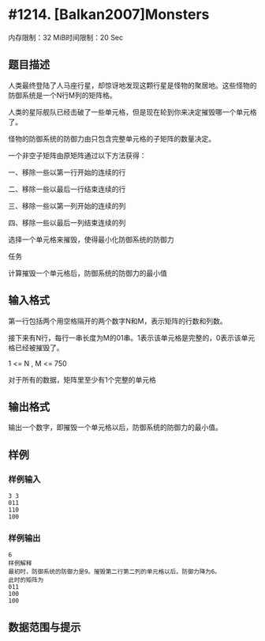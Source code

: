 # #1214. [Balkan2007]Monsters

内存限制：32 MiB时间限制：20 Sec

## 题目描述

人类最终登陆了人马座行星，却惊讶地发现这颗行星是怪物的聚居地。这些怪物的防御系统是一个N行M列的矩阵格。

人类的星际舰队已经击破了一些单元格，但是现在轮到你来决定摧毁哪一个单元格了。

怪物的防御系统的防御力由只包含完整单元格的子矩阵的数量决定。

一个非空子矩阵由原矩阵通过以下方法获得：

一、移除一些以第一行开始的连续的行

二、移除一些以最后一行结束连续的行

三、移除一些以第一列开始的连续的列

四、移除一些以最后一列结束连续的列

选择一个单元格来摧毁，使得最小化防御系统的防御力

任务

计算摧毁一个单元格后，防御系统的防御力的最小值

## 输入格式

第一行包括两个用空格隔开的两个数字N和M，表示矩阵的行数和列数。

接下来有N行，每行一串长度为M的01串。1表示该单元格是完整的，0表示该单元格已经被摧毁了。

1 <= N , M <= 750

对于所有的数据，矩阵里至少有1个完整的单元格

## 输出格式

输出一个数字，即摧毁一个单元格以后，防御系统的防御力的最小值。

## 样例

### 样例输入

    
    3 3
    011
    110
    100
    

### 样例输出

    
    6
    样例解释
    最初时，防御系统的防御力是9。摧毁第二行第二列的单元格以后，防御力降为6。
    此时的矩阵为
    011
    100
    100
    

## 数据范围与提示
